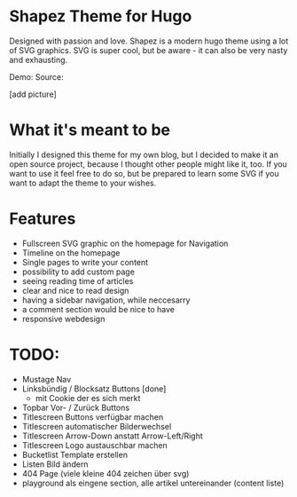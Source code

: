 # Shapez Theme for Hugo
Designed with passion and love.
Shapez is a modern hugo theme using a lot of SVG graphics.
SVG is super cool, but be aware - it can also be very nasty and exhausting.

Demo: [](http://djuelg-student.github.io/)
Source: [](https://github.com/djuelg-student/blogv2)

[add picture]

# What it's meant to be
Initially I designed this theme for my own blog, but I decided to make it an open source project, because I thought other people might like it, too.
If you want to use it feel free to do so, but be prepared to learn some SVG if you want to adapt the theme to your wishes.

# Features
- Fullscreen SVG graphic on the homepage for Navigation
- Timeline on the homepage
- Single pages to write your content
- possibility to add custom page
- seeing reading time of articles
- clear and nice to read design
- having a sidebar navigation, while neccesarry
- a comment section would be nice to have
- responsive webdesign

# TODO:
- Mustage Nav
- Linksbündig / Blocksatz Buttons [done]
  - mit Cookie der es sich merkt
- Topbar Vor- / Zurück Buttons
- Titlescreen Buttons verfügbar machen
- Titlescreen automatischer Bilderwechsel
- Titlescreen Arrow-Down anstatt Arrow-Left/Right
- Titlescreen Logo austauschbar machen
- Bucketlist Template erstellen
- Listen Bild ändern
- 404 Page (viele kleine 404 zeichen über svg)
- playground als eingene section, alle artikel untereinander (content liste)